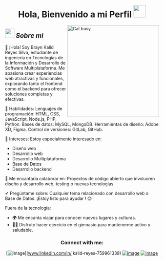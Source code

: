 <h1 align="center">Hola, Bienvenido a mi Perfil <img src="https://media.giphy.com/media/hvRJCLFzcasrR4ia7z/giphy.gif" width="40"></h1>

<img align="right" width=300px alt="Cat busy" src="https://media.tenor.com/Xx2cXbv_tYAAAAAi/peach-cat-goma.gif" />

## <img src="https://media.giphy.com/media/ObNTw8Uzwy6KQ/giphy.gif" width="30px">&nbsp;***Sobre mi***

👋 ¡Hola! Soy Brayn Kalid Reyes Silva, estudiante de ingeniería en Tecnologías de la Información y Desarrollo de Software Multiplataforma. Me apasiona crear experiencias web atractivas y funcionales, explorando tanto el frontend como el backend para ofrecer soluciones completas y efectivas.

🌟 Habilidades:
Lenguajes de programación: HTML, CSS, JavaScript, Node.js, PHP, Python.
Bases de datos: MySQL, MongoDB.
Herramientas de diseño: Adobe XD, Figma.
Control de versiones: GitLab, GitHub.

🚀 Intereses:
Estoy especialmente interesado en:
- Diseño web
- Desarrollo web
- Desarrollo Multiplataforma
- Base de Datos
- Desarrollo backend

👯 Me encantaría colaborar en:
Proyectos de código abierto que involucren diseño y desarrollo web, testing o nuevas tecnologías.

✔ Pregúntame sobre:
Cualquier tema relacionado con desarrollo web o Base de Datos. ¡Estoy listo para ayudar ! 😊

Fuera de la tecnología:
- 🌍 Me encanta viajar para conocer nuevos lugares y culturas.
- 🏋️‍♂️ Disfruto hacer ejercicio en el gimnasio para mantenerme activo y saludable.

<h3 align="center">Connect with me:</h3>
<div align="center">

[![image](https://img.shields.io/badge/LinkedIn-0077B5?style=for-the-badge&logo=linkedin&logoColor=white)](www.linkedin.com/in/
kalid-reyes-759961339)
[![image](https://img.shields.io/badge/Instagram-E4405F?style=for-the-badge&logo=instagram&logoColor=white)](https://www.instagram.com/khalid_rm_)
[![image](https://img.shields.io/badge/Gmail-D14836?style=for-the-badge&logo=gmail&logoColor=white)](mailto:brayn4krs@gmail.com)
  
</div>
